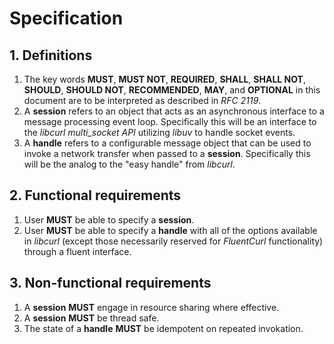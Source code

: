 # Specification

## 1. Definitions

1. The key words **MUST**, **MUST NOT**, **REQUIRED**, **SHALL**, **SHALL
   NOT**, **SHOULD**, **SHOULD NOT**, **RECOMMENDED**,  **MAY**, and
   **OPTIONAL** in this document are to be interpreted as described in
   _RFC 2119_.
1. A **session** refers to an object that acts as an asynchronous interface to a message processing event loop.
   Specifically this will be an interface to the _libcurl multi_socket API_ utilizing _libuv_ to handle socket events.
1. A **handle** refers to a configurable message object that can be used to invoke a network transfer when passed to a 
   **session**. Specifically this will be the analog to the "easy handle" from _libcurl_.

## 2. Functional requirements

1. User **MUST** be able to specify a **session**.
1. User **MUST** be able to specify a **handle** with all of the options available in _libcurl_ (except those
   necessarily reserved for _FluentCurl_ functionality) through a fluent interface.

## 3. Non-functional requirements

1. A **session** **MUST** engage in resource sharing where effective.
1. A **session** **MUST** be thread safe.
1. The state of a **handle** **MUST** be idempotent on repeated invokation.